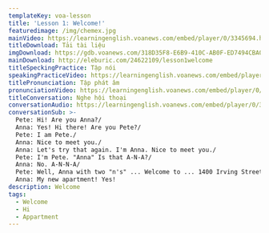 ```yaml
---
templateKey: voa-lesson
title: 'Lesson 1: Welcome!'
featuredimage: /img/chemex.jpg
mainVideo: https://learningenglish.voanews.com/embed/player/0/3345694.html?type=video
titleDownload: Tải tài liệu
imgDownload: https://gdb.voanews.com/318D35F8-E6B9-410C-AB0F-ED7494CBA0AC_w650_r0.png
mainDownload: http://eleburic.com/24622109/lesson1welcome
titleSpeckingPractice: Tập nói
speakingPracticeVideo: https://learningenglish.voanews.com/embed/player/0/3178988.html?type=video
titlePronunciation: Tập phát âm
pronunciationVideo: https://learningenglish.voanews.com/embed/player/0/3178989.html?type=video
titleConversation: Nghe hội thoại
conversationAudio: https://learningenglish.voanews.com/embed/player/0/3181231.html?type=audio
conversationSub: >-
  Pete: Hi! Are you Anna?/
  Anna: Yes! Hi there! Are you Pete?/
  Pete: I am Pete./
  Anna: Nice to meet you./
  Anna: Let's try that again. I'm Anna. Nice to meet you./
  Pete: I'm Pete. "Anna" Is that A-N-A?/
  Anna: No. A-N-N-A/
  Pete: Well, Anna with two "n's" ... Welcome to ... 1400 Irving Street!/
  Anna: My new apartment! Yes!
description: Welcome
tags:
  - Welcome
  - Hi
  - Appartment
---
```

